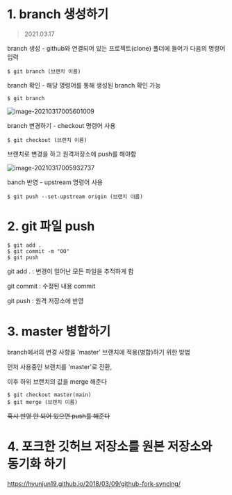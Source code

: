 # 1. branch 생성하기

> 2021.03.17

branch 생성 - github와 연결되어 있는 프로젝트(clone) 폴더에 들어가 다음의 명령어 입력

```
$ git branch (브랜치 이름) 
```



branch 확인 - 해당 명령어를 통해 생성된 branch 확인 가능 

``` 
$ git branch 
```

![image-20210317005601009](C:\Users\suhyeon\AppData\Roaming\Typora\typora-user-images\image-20210317005601009.png)



branch 변경하기 - checkout 명령어 사용

```
$ git checkout (브랜치 이름)
```

브랜치로 변경을 하고 원격저장소에 push를 해야함 

![image-20210317005932737](C:\Users\suhyeon\AppData\Roaming\Typora\typora-user-images\image-20210317005932737.png)

banch 반영 - upstream 명령어 사용

```
$ git push --set-upstream origin (브랜치 이름)
```



# 2. git 파일 push

```
$ git add .
$ git commit -m "OO"
$ git push
```

git add . : 변경이 일어난 모든 파일을 추적하게 함 

git commit : 수정된 내용 commit 

git push : 원격 저장소에 반영 



# 3. master 병합하기 

branch에서의 변경 사항을 'master' 브랜치에 적용(병합)하기 위한 방법

먼저 사용중인 브랜치를 'master'로 전환,

이후 하위 브랜치의 값을 merge 해준다

``` 
$ git checkout master(main)
$ git merge (브랜치 이름)
```

~~혹시 반영 안 되어 있으면 push를 해준다~~ 

# 4. 포크한 깃허브 저장소를 원본 저장소와 동기화 하기
https://hyunjun19.github.io/2018/03/09/github-fork-syncing/


